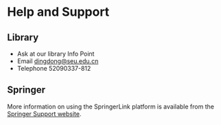 # Help and Support

## Library
- Ask at our library Info Point
- Email dingdong@seu.edu.cn
- Telephone 52090337-812

## Springer
More information on using the SpringerLink platform is available from the [Springer Support website](https://support.springer.com/en/support/solutions/6000138290).